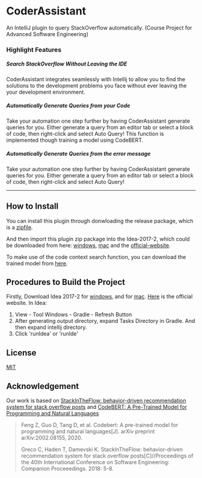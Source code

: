 # CoderAssistant

An IntelliJ plugin to query StackOverflow automatically. (Course Project for Advanced Software Engineering)



### Highlight Features

##### Search StackOverflow Without Leaving the IDE

CoderAssistant integrates seamlessly with Intellij to allow you to find the solutions to the development problems you face without ever leaving the your development environment.



##### Automatically Generate Queries from your Code

Take your automation one step further by having CoderAssistant generate queries for you. Either generate a query from an editor tab or select a block of code, then right-click and select Auto Query! This function is implemented though training a model using CodeBERT.



##### Automatically Generate Queries from the error message

Take your automation one step further by having CoderAssistant generate queries for you. Either generate a query from an editor tab or select a block of code, then right-click and select Auto Query!



********

## How to Install

You can install this plugin through donwloading the release package, which is a [zipfile](https://github.com/JasonZhu-WHU/CoderAssistant/releases/download/v1.0.0/CoderAssistant-1.0.0.jar).

And then import this plugin zip package into the Idea-2017-2, which could be downloaded from here: [windows](https://download.jetbrains.com/idea/ideaIC-2017.2.7.win.zip?_gl=1*10nj294*_ga*MTY4NjkxMDc3Mi4xNjI5MzQwOTgz*_ga_V0XZL7QHEB*MTYzODc3MTQzMy44LjAuMTYzODc3MTQ1MS4w&_ga=2.9619957.1923004857.1638771434-1686910772.1629340983), [mac](https://download.jetbrains.com/idea/ideaIC-2017.2.7.dmg?_gl=1*1x7oi22*_ga*MTY4NjkxMDc3Mi4xNjI5MzQwOTgz*_ga_V0XZL7QHEB*MTYzODc3MTQzMy44LjAuMTYzODc3MTQ1MS4w&_ga=2.240371779.1923004857.1638771434-1686910772.1629340983) and the [official-website](https://www.jetbrains.com/idea/download/other.html).

To make use of the code context search function, you can download the trained model from [here](https://github.com/JasonZhu-WHU/CoderAssistantModel). 

## Procedures to Build the Project

Firstly, Download Idea 2017-2 for [windows](https://download.jetbrains.com/idea/ideaIC-2017.2.7.win.zip?_gl=1*10nj294*_ga*MTY4NjkxMDc3Mi4xNjI5MzQwOTgz*_ga_V0XZL7QHEB*MTYzODc3MTQzMy44LjAuMTYzODc3MTQ1MS4w&_ga=2.9619957.1923004857.1638771434-1686910772.1629340983), and for [mac](https://download.jetbrains.com/idea/ideaIC-2017.2.7.dmg?_gl=1*1x7oi22*_ga*MTY4NjkxMDc3Mi4xNjI5MzQwOTgz*_ga_V0XZL7QHEB*MTYzODc3MTQzMy44LjAuMTYzODc3MTQ1MS4w&_ga=2.240371779.1923004857.1638771434-1686910772.1629340983). [Here](https://www.jetbrains.com/idea/download/other.html)
 is the official website. 
In Idea:
1. View - Tool Windows - Gradle - Refresh Button
2. After generating output directory, expand Tasks Directory in Gradle. And then expand intellij directory.
3. Click 'runIdea' or 'runIde'

## License

[MIT](./LICENSE)

## Acknowledgement

Our work is based on [StackInTheFlow: behavior-driven recommendation system for stack overflow posts](https://damevski.github.io/files/greco_icse18_preprint.pdf) and [CodeBERT: A Pre-Trained Model for Programming and Natural Languages](https://arxiv.org/pdf/2002.08155.pdf)

> Feng Z, Guo D, Tang D, et al. Codebert: A pre-trained model for programming and natural languages[J]. arXiv preprint arXiv:2002.08155, 2020.
>
> Greco C, Haden T, Damevski K. StackInTheFlow: behavior-driven recommendation system for stack overflow posts[C]//Proceedings of the 40th International Conference on Software Engineering: Companion Proceeedings. 2018: 5-8.
